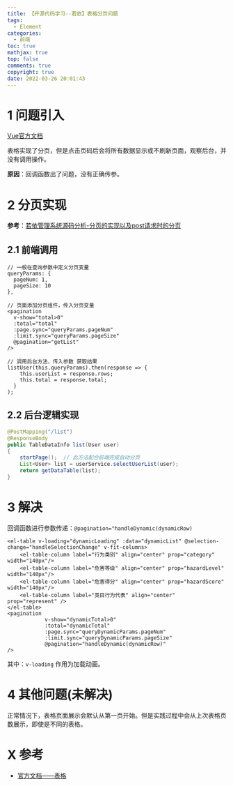 ```yaml
---
title: 【开源代码学习--若依】表格分页问题
tags:
  - Element
categories:
  - 前端
toc: true
mathjax: true
top: false
comments: true
copyright: true
date: 2022-03-26 20:01:43
---
```


# 1 问题引入

[Vue官方文档](https://cn.vuejs.org/)

表格实现了分页，但是点击页码后会将所有数据显示或不刷新页面，观察后台，并没有调用操作。

**原因**：回调函数出了问题，没有正确传参。

# 2 分页实现

**参考**：[若依管理系统源码分析-分页的实现以及post请求时的分页](https://blog.csdn.net/BADAO_LIUMANG_QIZHI/article/details/108017635)

## 2.1 前端调用

```vue
// 一般在查询参数中定义分页变量
queryParams: {
  pageNum: 1,
  pageSize: 10
},
 
// 页面添加分页组件，传入分页变量
<pagination
  v-show="total>0"
  :total="total"
  :page.sync="queryParams.pageNum"
  :limit.sync="queryParams.pageSize"
  @pagination="getList"
/>
 
// 调用后台方法，传入参数 获取结果
listUser(this.queryParams).then(response => {
    this.userList = response.rows;
    this.total = response.total;
  }
);
```

## 2.2 后台逻辑实现

```java
@PostMapping("/list")
@ResponseBody
public TableDataInfo list(User user)
{
    startPage();  // 此方法配合前端完成自动分页
    List<User> list = userService.selectUserList(user);
    return getDataTable(list);
}
```

# 3 解决

回调函数进行参数传递：`@pagination="handleDynamic(dynamicRow)` 

```vue
<el-table v-loading="dynamicLoading" :data="dynamicList" @selection-change="handleSelectionChange" v-fit-columns>
    <el-table-column label="行为类别" align="center" prop="category" width="140px"/>
    <el-table-column label="危害等级" align="center" prop="hazardLevel" width="140px"/>
    <el-table-column label="危害得分" align="center" prop="hazardScore" width="140px"/>
    <el-table-column label="类目行为代表" align="center" prop="represent" />
</el-table>
<pagination
            v-show="dynamicTotal>0"
            :total="dynamicTotal"
            :page.sync="queryDynamicParams.pageNum"
            :limit.sync="queryDynamicParams.pageSize"
            @pagination="handleDynamic(dynamicRow)"
/>
```

其中：`v-loading` 作用为加载动画。

# 4 其他问题(未解决)

正常情况下，表格页面展示会默认从第一页开始。但是实践过程中会从上次表格页数展示，即使是不同的表格。

# X 参考

* [官方文档——表格](https://element.eleme.cn/#/zh-CN/component/table)
